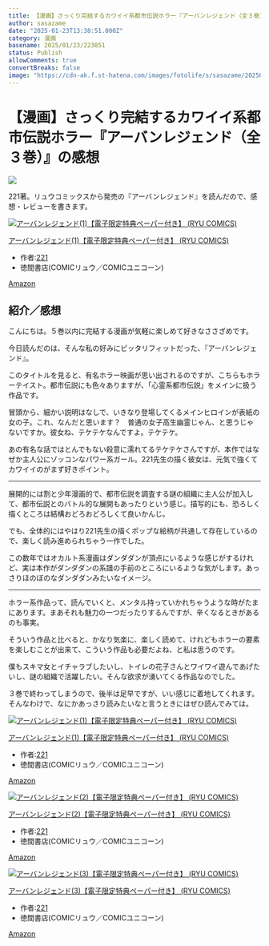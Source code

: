 ```yaml
---
title: 【漫画】さっくり完結するカワイイ系都市伝説ホラー『アーバンレジェンド（全３巻）』の感想
author: sasazame
date: "2025-01-23T13:38:51.000Z"
category: 漫画
basename: 2025/01/23/223851
status: Publish
allowComments: true
convertBreaks: false
image: "https://cdn-ak.f.st-hatena.com/images/fotolife/s/sasazame/20250123/20250123221542.png"
---
```

# 【漫画】さっくり完結するカワイイ系都市伝説ホラー『アーバンレジェンド（全３巻）』の感想

![](https://cdn-ak.f.st-hatena.com/images/fotolife/s/sasazame/20250123/20250123221542.png)

221著。リュウコミックスから発売の『アーバンレジェンド』を読んだので、感想・レビューを書きます。

<!-- Extended Body -->

[![アーバンレジェンド(1)【電子限定特典ペーパー付き】 (RYU COMICS)](https://m.media-amazon.com/images/I/51eTBglAXbL._SL500_.jpg "アーバンレジェンド(1)【電子限定特典ペーパー付き】 (RYU COMICS)")](https://www.amazon.co.jp/dp/B07G7M8CGL?tag=mochig08-22&linkCode=osi&th=1&psc=1)

[アーバンレジェンド(1)【電子限定特典ペーパー付き】 (RYU COMICS)](https://www.amazon.co.jp/dp/B07G7M8CGL?tag=mochig08-22&linkCode=osi&th=1&psc=1)

-   作者:[221](https://d.hatena.ne.jp/keyword/221)
-   徳間書店(COMICリュウ／COMICユニコーン)

[Amazon](https://www.amazon.co.jp/dp/B07G7M8CGL?tag=mochig08-22&linkCode=osi&th=1&psc=1)

## 紹介／感想

こんにちは。５巻以内に完結する漫画が気軽に楽しめて好きなささざめです。

今日読んだのは、そんな私の好みにピッタリフィットだった、『アーバンレジェンド』。

このタイトルを見ると、有名ホラー映画が思い出されるのですが、こちらもホラーテイスト。都市伝説にも色々ありますが、「心霊系都市伝説」をメインに扱う作品です。

冒頭から、細かい説明はなしで、いきなり登場してくるメインヒロインが表紙の女の子。これ、なんだと思います？　普通の女子高生幽霊じゃん、と思うじゃないですか。彼女ね、テケテケなんですよ。テケテケ。

あの有名な話ではとんでもない殺意に濡れてるテケテケさんですが、本作ではなぜか主人公にゾッコンなパワー系ガール。221先生の描く彼女は、元気で強くてカワイイのがまず好きポイント。

* * *

展開的には割と少年漫画的で、都市伝説を調査する謎の組織に主人公が加入して、都市伝説とのバトル的な展開もあったりという感じ。描写的にも、恐ろしく描くところは結構おどろおどろしくて良いかんじ。

でも、全体的にはやはり221先生の描くポップな絵柄が共通して存在しているので、楽しく読み進められちゃう一作でした。

この数年ではオカルト系漫画はダンダダンが頂点にいるような感じがするけれど、実は本作がダンダダンの系譜の手前のところにいるような気がします。あっさりほのぼのなダンダダンみたいなイメージ。

* * *

ホラー系作品って、読んでいくと、メンタル持っていかれちゃうような時がたまにあります。まあそれも魅力の一つだったりするんですが、辛くなるときがあるのも事実。

そういう作品と比べると、かなり気楽に、楽しく読めて、けれどもホラーの要素を楽しむことが出来て、こういう作品も必要だよね、と私は思うのです。

僕もスキマ女とイチャラブしたいし、トイレの花子さんとワイワイ遊んであげたいし、謎の組織で活躍したい。そんな欲求が湧いてくる作品なのでした。

３巻で終わってしまうので、後半は足早ですが、いい感じに着地してくれます。そんなわけで、なにかあっさり読みたいなと言うときにはぜひ読んでみては。

[![アーバンレジェンド(1)【電子限定特典ペーパー付き】 (RYU COMICS)](https://m.media-amazon.com/images/I/51eTBglAXbL._SL500_.jpg "アーバンレジェンド(1)【電子限定特典ペーパー付き】 (RYU COMICS)")](https://www.amazon.co.jp/dp/B07G7M8CGL?tag=mochig08-22&linkCode=osi&th=1&psc=1)

[アーバンレジェンド(1)【電子限定特典ペーパー付き】 (RYU COMICS)](https://www.amazon.co.jp/dp/B07G7M8CGL?tag=mochig08-22&linkCode=osi&th=1&psc=1)

-   作者:[221](https://d.hatena.ne.jp/keyword/221)
-   徳間書店(COMICリュウ／COMICユニコーン)

[Amazon](https://www.amazon.co.jp/dp/B07G7M8CGL?tag=mochig08-22&linkCode=osi&th=1&psc=1)

[![アーバンレジェンド(2)【電子限定特典ペーパー付き】 (RYU COMICS)](https://m.media-amazon.com/images/I/5161AOWVYtL._SL500_.jpg "アーバンレジェンド(2)【電子限定特典ペーパー付き】 (RYU COMICS)")](https://www.amazon.co.jp/dp/B07M7TCRVY?tag=mochig08-22&linkCode=osi&th=1&psc=1)

[アーバンレジェンド(2)【電子限定特典ペーパー付き】 (RYU COMICS)](https://www.amazon.co.jp/dp/B07M7TCRVY?tag=mochig08-22&linkCode=osi&th=1&psc=1)

-   作者:[221](https://d.hatena.ne.jp/keyword/221)
-   徳間書店(COMICリュウ／COMICユニコーン)

[Amazon](https://www.amazon.co.jp/dp/B07M7TCRVY?tag=mochig08-22&linkCode=osi&th=1&psc=1)

[![アーバンレジェンド(3)【電子限定特典ペーパー付き】 (RYU COMICS)](https://m.media-amazon.com/images/I/511GRqp5V9L._SL500_.jpg "アーバンレジェンド(3)【電子限定特典ペーパー付き】 (RYU COMICS)")](https://www.amazon.co.jp/dp/B07V2DFKLF?tag=mochig08-22&linkCode=osi&th=1&psc=1)

[アーバンレジェンド(3)【電子限定特典ペーパー付き】 (RYU COMICS)](https://www.amazon.co.jp/dp/B07V2DFKLF?tag=mochig08-22&linkCode=osi&th=1&psc=1)

-   作者:[221](https://d.hatena.ne.jp/keyword/221)
-   徳間書店(COMICリュウ／COMICユニコーン)

[Amazon](https://www.amazon.co.jp/dp/B07V2DFKLF?tag=mochig08-22&linkCode=osi&th=1&psc=1)